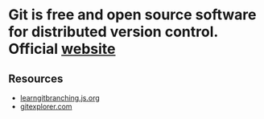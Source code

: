 # Git is free and open source software for distributed version control. Official [website](https://git-scm.com/)

## Resources

- [learngitbranching.js.org](https://learngitbranching.js.org/)
- [gitexplorer.com](https://gitexplorer.com/)

